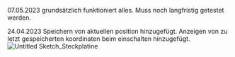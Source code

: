 07.05.2023 grundsätzlich funktioniert alles. Muss noch langfristig getestet werden.

24.04.2023 Speichern von aktuellen position hinzugefügt. Anzeigen von zu letzt gespeicherten koordinaten beim einschalten hinzugefügt.
![Untitled Sketch_Steckplatine](https://user-images.githubusercontent.com/129496325/236701310-64b7bcac-2b3b-428f-8c4e-ac6eed3166f1.jpg)







